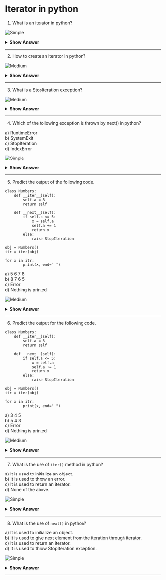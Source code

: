 # Iterator in python


1. What is an iterator in python?

![Simple](https://raw.githubusercontent.com/revaturelabs/interviewquestions/aef8eff919a3b083089641381ed9a9101ed21fba/ComplexityTags/simple%20(2).svg) 

<details markdown="1"><summary> <b>Show Answer</b> </summary> 
  
> Iterator allows to iterate or traverse through all the values of collection in python. It has two methods, `__iter__()` and `__next__()`. `iter()` method is similar to `init()` method, as it is used to initialize the objects but, it returns an iterator. `next()` method is used to get the next element of the iteration.   

For example:
```python3
l = [1,2,3]
m =iter(l)

print(next(m))   #output: 1
print(next(m))   #output: 2
print(next(m))   #output: 3 
```
or 
  
```python3
l = [1,2,3]
m =iter(l)

for i in m:
    if i<=len(l):
        print(i, end=" ")    #output: 1 2 3
```
</details>

---
2. How to create an iterator in python?

![Medium](https://raw.githubusercontent.com/revaturelabs/interviewquestions/aef8eff919a3b083089641381ed9a9101ed21fba/ComplexityTags/Medium%20(2).svg)

<details markdown="1"><summary> <b>Show Answer</b> </summary> 
  
> To create a custom iterator in python, we can use `__iter__()` and `__next__()` method inside a class.

```python3
class Numbers:
    def __iter__(self):
        self.a = 1
        return self

    def __next__(self):
        if self.a <= 5:
            x = self.a
            self.a += 1
            return x
        else:
            raise StopIteration     # to stop the iteration.    

obj = Numbers()
itr = iter(obj)

for x in itr:
        print(x, end=" ")     # output: 1 2 3 4 5
```
</details> 

---
3. What is a StopIteration exception?

![Medium](https://raw.githubusercontent.com/revaturelabs/interviewquestions/aef8eff919a3b083089641381ed9a9101ed21fba/ComplexityTags/Medium%20(2).svg)
  
<details markdown="1"><summary> <b>Show Answer</b> </summary> 
  
> In python, it is raised by `next()` method when there is no element to be present for iteration. 
  </details>

---
4. Which of the following exception is thrown by next() in python?

a) RuntimeError    
b) SystemExit    
c) StopIteration     
d) IndexError    
  
![Simple](https://raw.githubusercontent.com/revaturelabs/interviewquestions/aef8eff919a3b083089641381ed9a9101ed21fba/ComplexityTags/simple%20(2).svg) 
  
<details markdown="1"><summary> <b>Show Answer</b> </summary> 
  
> Option c)
</details>

---
5. Predict the output of the following code.
```python3
class Numbers:
    def __iter__(self):
        self.a = 8
        return self

    def __next__(self):
        if self.a <= 5:
            x = self.a
            self.a += 1
            return x
        else:
            raise StopIteration

obj = Numbers()
itr = iter(obj)

for x in itr:
        print(x, end=" ")
```
a) 5 6 7 8  
b) 8 7 6 5  
c) Error  
d) Nothing is printed  
                      
![Medium](https://raw.githubusercontent.com/revaturelabs/interviewquestions/aef8eff919a3b083089641381ed9a9101ed21fba/ComplexityTags/Medium%20(2).svg)
                      
<details markdown="1"><summary> <b>Show Answer</b> </summary> 
  
> Option d)
<details markdown="1"><summary> <b>Explanation</b> </summary> 
  
> As the current value of a is more than 5, it will raise `StopIteration` exception and prints nothing in output screen.
  </details>
</details>
  
---
6. Predict the output for the following code.
```python3
class Numbers:
    def __iter__(self):
        self.a = 3
        return self

    def __next__(self):
        if self.a <= 5:
            x = self.a
            self.a += 1
            return x
        else:
            raise StopIteration

obj = Numbers()
itr = iter(obj)

for x in itr:
        print(x, end=" ")
```
a) 3 4 5  
b) 5 4 3  
c) Error  
d) Nothing is printed   
                      
![Medium](https://raw.githubusercontent.com/revaturelabs/interviewquestions/aef8eff919a3b083089641381ed9a9101ed21fba/ComplexityTags/Medium%20(2).svg)
                      
<details markdown="1"><summary> <b>Show Answer</b> </summary> 
  
> Option a)
<details markdown="1"><summary> <b>Explanation</b> </summary> 
  
> The initial value of a is 3 and it will increment by 1 until it reaches 5 in `__next__()` method. Therefore, we will get 3, 4 and 5 as an output.  
  </details>
</details>

---
7. What is the use of `iter()` method in python?

a) It is used to initialize an object.  
b) It is used to throw an error.  
c) It is used to return an iterator.  
d) None of the above.  

![Simple](https://raw.githubusercontent.com/revaturelabs/interviewquestions/aef8eff919a3b083089641381ed9a9101ed21fba/ComplexityTags/simple%20(2).svg) 

<details markdown="1"><summary> <b>Show Answer</b> </summary> 
  
> Option c)
<details markdown="1"><summary> <b>Explanation</b> </summary> 
  
> It returns an iterator and converts an iterable to an iterator. 
  </details>
</details>

---
8. What is the use of `next()` in python?

a) It is used to initialize an object.  
b) It is used to give next element from the iteration through iterator.  
c) It is used to return an iterator.  
d) It is used to throw StopIteration exception.  

![Simple](https://raw.githubusercontent.com/revaturelabs/interviewquestions/aef8eff919a3b083089641381ed9a9101ed21fba/ComplexityTags/simple%20(2).svg) 

<details markdown="1"><summary> <b>Show Answer</b> </summary> 
  
> Option b)
<details markdown="1"><summary> <b>Explanation</b> </summary> 
  
> next() method, in python, returns the next element from iterator.
  </details>
</details> 
  
---




